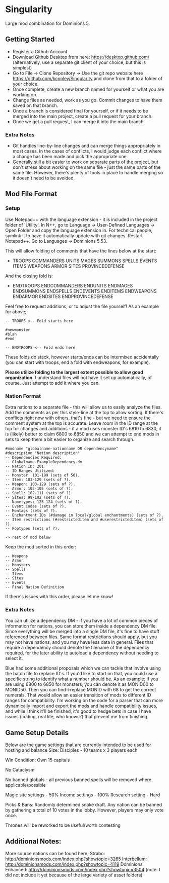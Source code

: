 # Singularity
Large mod combination for Dominions 5.

## Getting Started

- Register a Github Account
- Download Github Desktop from here: https://desktop.github.com/ (alternatively, use a separate git client of your choice, but this is simplest)
- Go to File -> Clone Repository -> Use the git repo website here https://github.com/kcopley/Singularity and clone from that to a folder of your choice.
- Once complete, create a new branch named for yourself or what you are working on.
- Change files as needed, work as you go. Commit changes to have them saved on that branch.
- Once a branch is considered final for yourself, or if it needs to be merged into the main project, create a pull request for your branch.
- Once we get a pull request, I can merge it into the main branch.

### Extra Notes
- Git handles line-by-line changes and can merge things appropriately in most cases. In the cases of conflicts, I would judge each conflict where a change has been made and pick the appropriate one.
- Generally still a bit easier to work on separate parts of the project, but don't stress about working on the same file - just the same parts of the same file. However, there's plenty of tools in place to handle merging so it doesn't need to be avoided.

## Mod File Format

### Setup
Use Notepad++ with the language extension - it is included in the project folder of 'Utility'. In N++, go to Language -> User-Defined Languages -> Open Folder and copy the language extension in. For technical people, symlink it to have it automatically update with git changes. Restart Notepad++. Go to Languages -> Dominions 5.53.

This will allow folding of comments that have the lines below at the start:
- TROOPS COMMANDERS UNITS MAGES SUMMONS SPELLS EVENTS ITEMS WEAPONS ARMOR SITES PROVINCEDEFENSE

And the closing fold is:
- ENDTROOPS ENDCOMMANDERS ENDUNITS ENDMAGES ENDSUMMONS ENDSPELLS ENDEVENTS ENDITEMS ENDWEAPONS ENDARMOR ENDSITES ENDPROVINCEDEFENSE

Feel free to request additions, or to adjust the file yourself!
As an example for above;
```
-- TROOPS <-- Fold starts here

#newmonster
#blah
#end

-- ENDTROOPS <-- Fold ends here
```

These folds do stack, however starts/ends can be intermixed accidentally (you can start with troops, end a fold with endweapons, for example).

**Please utilize folding to the largest extent possible to allow good organization.** I understand files will not have it set up automatically, of course. Just attempt to add it where you can.

### Nation Format
Extra nations to a separate file - this will allow us to easily analyze the files. Add the comments as per this style-line at the top to allow sorting. If there's conflicts right now with others, that's fine - but we need to ensure the comment system at the top is accurate. Leave room in the ID range at the top for changes and additions - if a mod uses monster ID's 6810 to 6830, it is (likely) better to claim 6800 to 6850 and we can attempt to end mods in sets to keep them a bit easier to organize and search through.

```
#modname "globalname-nationname OR dependencyname"
#description "Nation description"
-- Dependencies Required:
-- Globalname-ExampleDependency.dm
-- Nation ID: 201
-- ID Ranges Utilized:
-- Monster: 101-199 (sets of 50).
-- Item: 103-129 (sets of ?).
-- Weapon: 103-129 (sets of ?).
-- Armor: 102-105 (sets of ?).
-- Spell: 102-111 (sets of ?).
-- Sites: 99-102 (sets of ?).
-- Nametypes: 123-124 (sets of ?).
-- Event Codes (sets of ?).
-- Montags (sets of ?).
-- Enchantment IDs (#damage in local/global enchantments) (sets of ?).
-- Item restrictions (#restricteditem and #userestricteditem) (sets of ?).
-- Poptypes (sets of ?).

-> rest of mod below
```

Keep the mod sorted in this order:
```
-- Weapons
-- Armor
-- Monsters
-- Spells
-- Items
-- Sites
-- Events
-- Final Nation Definition
```

If there's issues with this order, please let me know!

### Extra Notes
You can utilize a dependency DM - if you have a lot of common pieces of information for nations, you can store them inside a dependency DM file. Since everything will be merged into a single DM file, it's fine to have stuff referenced between files. Same format restrictions should apply, but you may not have nations, and you may have less data in general. Files that require a dependency should denote the filename of the dependency required, for the later ability to autoload a dependency without needing to select it.

Blue had some additional proposals which we can tackle that involve using the batch file to replace ID's. If you'd like to start on that, you could use a specific string to identify what a number should be. As an example; if you are using 6800 to 6850 for monsters, you can denote it as MONID00 to MONID50. Then you can find->replace MONID with 68 to get the correct numerals. That would allow an easier transition of mods to different ID ranges for compatibility. I'm working on the code for a parser that can more dynamically import and export the mods and handle compatibility issues, and while I think it'll be finished, it's good to hedge bets in case I have issues (coding, real life, who knows?) that prevent me from finishing.

## Game Setup Details

Below are the game settings that are currently intended to be used for hosting and balance
Size: Disciples - 10 teams x 3 players each

Win Condition: Own 15 capitals

No Cataclysm

No banned globals - all previous banned spells will be removed where applicable/possible

Magic site settings - 50%
Income settings - 100%
Research setting - Hard

Picks & Bans: Randomly determined snake draft.
Any nation can be banned by gathering a total of 10 votes in the lobby. However, players may only vote once.

Thrones will be reworked to be useful/worth contesting 

## Additional Notes:

More source nations can be found here;
Strabo: http://dominionsmods.com/index.php?showtopic=3265
Interbellum: http://dominionsmods.com/index.php?showtopic=4119
Dominions Enhanced: http://dominionsmods.com/index.php?showtopic=3504 (note: I did not include it yet because of the large variety of asset folders)
